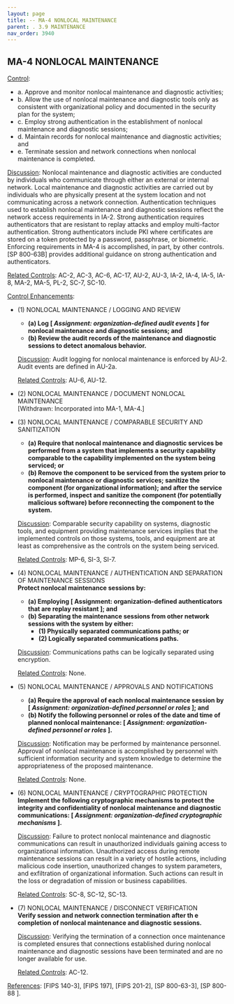 ```yaml
---
layout: page
title: -- MA-4 NONLOCAL MAINTENANCE 
parent: . 3.9 MAINTENANCE 
nav_order: 3940 
---
```


## MA-4 NONLOCAL MAINTENANCE

<ins>Control</ins>:
* a. Approve and monitor nonlocal maintenance and diagnostic activities;
* b. Allow the use of nonlocal maintenance and diagnostic tools only as consistent with organizational policy and documented in the security plan for the system;
* c. Employ strong authentication in the establishment of nonlocal maintenance and diagnostic sessions;
* d. Maintain records for nonlocal maintenance and diagnostic activities; and
* e. Terminate session and network connections when nonlocal maintenance is completed.

<ins>Discussion</ins>: Nonlocal maintenance and diagnostic activities are conducted by individuals who communicate through either an external or internal network. Local maintenance and diagnostic activities are carried out by individuals who are physically present at the system location and not communicating across a network connection. Authentication techniques used to establish nonlocal maintenance and diagnostic sessions reflect the network access requirements in IA-2. Strong authentication requires authenticators that are resistant to replay attacks and employ multi-factor authentication. Strong authenticators include PKI where certificates are stored on a token protected by a password, passphrase, or biometric. Enforcing requirements in MA-4 is accomplished, in part, by other controls. [SP 800-63B] provides additional guidance on strong authentication and authenticators.

<ins>Related Controls</ins>: AC-2, AC-3, AC-6, AC-17, AU-2, AU-3, IA-2, IA-4, IA-5, IA-8, MA-2, MA-5, PL-2, SC-7, SC-10.

<ins>Control Enhancements</ins>:

* (1) NONLOCAL MAINTENANCE / LOGGING AND REVIEW<br>
    * **(a) Log [ _Assignment: organization-defined audit events_ ] for nonlocal maintenance and diagnostic sessions; and**
    * **(b) Review the audit records of the maintenance and diagnostic sessions to detect anomalous behavior.**

    <ins>Discussion</ins>: Audit logging for nonlocal maintenance is enforced by AU-2. Audit events are defined in AU-2a.

    <ins>Related Controls</ins>: AU-6, AU-12.

* (2) NONLOCAL MAINTENANCE / DOCUMENT NONLOCAL MAINTENANCE<br>
[Withdrawn: Incorporated into MA-1, MA-4.]

* (3) NONLOCAL MAINTENANCE / COMPARABLE SECURITY AND SANITIZATION<br>
    * **(a) Require that nonlocal maintenance and diagnostic services be performed from a system that implements a security capability comparable to the capability implemented on the system being serviced; or**
    * **(b) Remove the component to be serviced from the system prior to nonlocal maintenance or diagnostic services; sanitize the component (for organizational information); and after the service is performed, inspect and sanitize the component (for potentially malicious software) before reconnecting the component to the system.**

    <ins>Discussion</ins>: Comparable security capability on systems, diagnostic tools, and equipment providing maintenance services implies that the implemented controls on those systems, tools, and equipment are at least as comprehensive as the controls on the system being serviced.

    <ins>Related Controls</ins>: MP-6, SI-3, SI-7.

* (4) NONLOCAL MAINTENANCE / AUTHENTICATION AND SEPARATION OF MAINTENANCE SESSIONS<br>
**Protect nonlocal maintenance sessions by:**
    * **(a) Employing [ Assignment: organization-defined authenticators that are replay resistant ]; and**
    * **(b) Separating the maintenance sessions from other network sessions with the system by either:**
        * **(1) Physically separated communications paths; or**
        * **(2) Logically separated communications paths.**

    <ins>Discussion</ins>: Communications paths can be logically separated using encryption.

    <ins>Related Controls</ins>: None.

* (5) NONLOCAL MAINTENANCE / APPROVALS AND NOTIFICATIONS<br>
    * **(a) Require the approval of each nonlocal maintenance session by [ _Assignment: organization-defined personnel or roles_ ]; and**
    * **(b) Notify the following personnel or roles of the date and time of planned nonlocal maintenance: [ _Assignment: organization-defined personnel or roles_ ].**

    <ins>Discussion</ins>: Notification may be performed by maintenance personnel. Approval of nonlocal maintenance is accomplished by personnel with sufficient information security and system knowledge to determine the appropriateness of the proposed maintenance.

    <ins>Related Controls</ins>: None.

* (6) NONLOCAL MAINTENANCE / CRYPTOGRAPHIC PROTECTION<br>
**Implement the following cryptographic mechanisms to protect the integrity and confidentiality of nonlocal maintenance and diagnostic communications: [ _Assignment: organization-defined cryptographic mechanisms_ ].**

    <ins>Discussion</ins>: Failure to protect nonlocal maintenance and diagnostic communications can result in unauthorized individuals gaining access to organizational information. Unauthorized access during remote maintenance sessions can result in a variety of hostile actions, including malicious code insertion, unauthorized changes to system parameters, and exfiltration of organizational information. Such actions can result in the loss or degradation of mission or business capabilities.

    <ins>Related Controls</ins>: SC-8, SC-12, SC-13.

* (7) NONLOCAL MAINTENANCE / DISCONNECT VERIFICATION<br>
**Verify session and network connection termination after th e completion of nonlocal maintenance and diagnostic sessions.**

    <ins>Discussion</ins>: Verifying the termination of a connection once maintenance is completed ensures that connections established during nonlocal maintenance and diagnostic sessions have been terminated and are no longer available for use.

    <ins>Related Controls</ins>: AC-12.

<ins>References</ins>: [FIPS 140-3], [FIPS 197], [FIPS 201-2], [SP 800-63-3], [SP 800-88 ].
